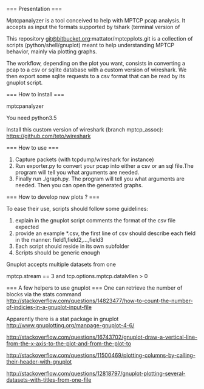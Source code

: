 

=== Presentation ===

Mptcpanalyzer is a tool conceived to help with MPTCP pcap analysis. It accepts as input the formats supported by tshark (terminal version of

This repository git@bitbucket.org:mattator/mptcpplots.git is a collection of scripts (python/shell/gnuplot) meant to help understanding MPTCP behavior, mainly via plotting graphs.

The workflow, depending on the plot you want, consists in converting a pcap to a csv or sqlite database with a custom version of wireshark. We then export some sqlite requests to a csv format that can be read by its gnuplot script.

=== How to install ===

mptcpanalyzer

You need python3.5

Install this custom version of wireshark (branch mptcp_assoc):
https://github.com/teto/wireshark


=== How to use ===

1. Capture packets (with tcpdump/wireshark for instance)
2. Run exporter.py to convert your pcap into either a csv or an sql file.The program will tell you what arguments are needed.
3. Finally run ./graph.py. The program will tell you what arguments are needed. Then you can open the generated graphs.



=== How to develop new plots ? ===

To ease their use, scripts should follow some guidelines:
1. explain in the gnuplot script comments the format of the csv file expected
2. provide an example *.csv, the first line of csv should describe each field in the manner: field1,field2,...,field3
3. Each script should reside in its own subfolder
4. Scripts should be generic enough

Gnuplot accepts multiple datasets from one



mptcp.stream == 3 and tcp.options.mptcp.datalvllen > 0





=== A few helpers to use gnuplot ===
One can retrieve the number of blocks via the stats  command
http://stackoverflow.com/questions/14823477/how-to-count-the-number-of-indicies-in-a-gnuplot-input-file

Apparently there is a stat package in gnuplot
http://www.gnuplotting.org/manpage-gnuplot-4-6/

http://stackoverflow.com/questions/16743702/gnuplot-draw-a-vertical-line-from-the-x-axis-to-the-plot-and-from-the-plot-to

http://stackoverflow.com/questions/11500469/plotting-columns-by-calling-their-header-with-gnuplot


http://stackoverflow.com/questions/12818797/gnuplot-plotting-several-datasets-with-titles-from-one-file
